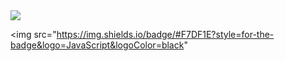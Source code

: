 
<img src="https://capsule-render.vercel.app/api?type=waving&color=auto&height=300&section=header&text=Welcome&desc=My%20Github%20Page!%20&descAlignY=66&descAlign=62&render&fontSize=90" />


<img src="https://img.shields.io/badge/#F7DF1E?style=for-the-badge&logo=JavaScript&logoColor=black"
